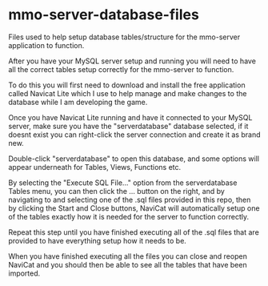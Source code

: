 # mmo-server-database-files
Files used to help setup database tables/structure for the mmo-server application to function.

After you have your MySQL server setup and running you will need to have all the correct tables setup correctly for the mmo-server to function.  

To do this you will first need to download and install the free application called Navicat Lite which I use to help manage and make changes to the database while I am developing the game.  

Once you have Navicat Lite running and have it connected to your MySQL server, make sure you have the "serverdatabase" database selected, if it doesnt exist you can right-click the server connection and create it as brand new.  

Double-click "serverdatabase" to open this database, and some options will appear underneath for Tables, Views, Functions etc.  

By selecting the "Execute SQL File..." option from the serverdatabase Tables menu, you can then click the ... button on the right, and by navigating to and selecting one of the .sql files provided in this repo, then by clicking the Start and Close buttons, NaviCat will automatically setup one of the tables exactly how it is needed for the server to function correctly.  

Repeat this step until you have finished executing all of the .sql files that are provided to have everything setup how it needs to be.  

When you have finished executing all the files you can close and reopen NaviCat and you should then be able to see all the tables that have been imported.  
  
